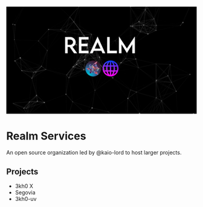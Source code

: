 <kbd><img src="Banner.png"></kbd>
<h1>Realm Services</h1>
<p>An open source organization led by @kaio-lord to host larger projects.</p>

## Projects
- 3kh0 X
- Segovia
- 3kh0-uv

